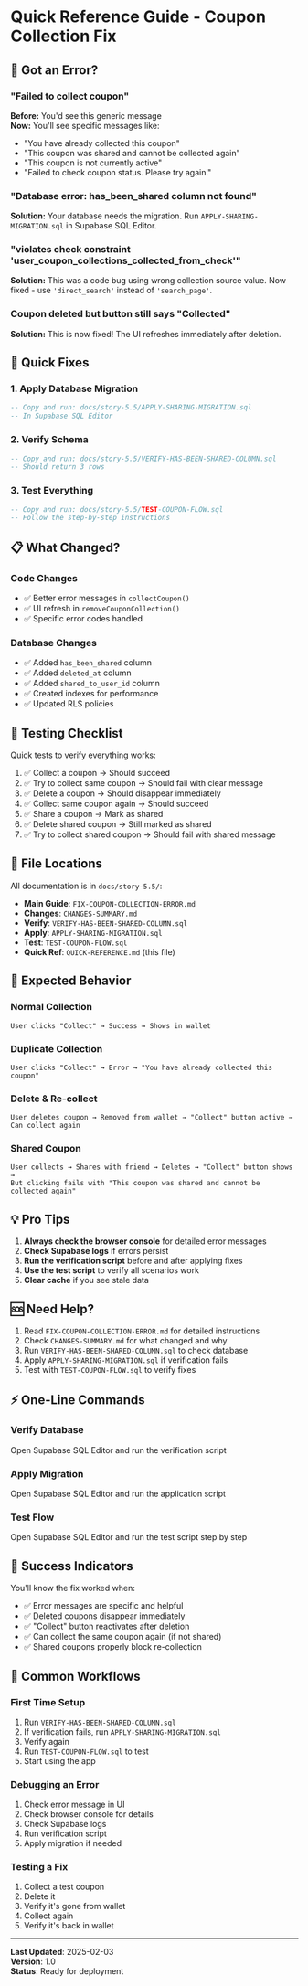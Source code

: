 # Quick Reference Guide - Coupon Collection Fix

## 🚨 Got an Error?

### "Failed to collect coupon"
**Before:** You'd see this generic message  
**Now:** You'll see specific messages like:
- "You have already collected this coupon"
- "This coupon was shared and cannot be collected again"
- "This coupon is not currently active"
- "Failed to check coupon status. Please try again."

### "Database error: has_been_shared column not found"
**Solution:** Your database needs the migration. Run `APPLY-SHARING-MIGRATION.sql` in Supabase SQL Editor.

### "violates check constraint 'user_coupon_collections_collected_from_check'"
**Solution:** This was a code bug using wrong collection source value. Now fixed - use `'direct_search'` instead of `'search_page'`.

### Coupon deleted but button still says "Collected"
**Solution:** This is now fixed! The UI refreshes immediately after deletion.

## 🔧 Quick Fixes

### 1. Apply Database Migration
```sql
-- Copy and run: docs/story-5.5/APPLY-SHARING-MIGRATION.sql
-- In Supabase SQL Editor
```

### 2. Verify Schema
```sql
-- Copy and run: docs/story-5.5/VERIFY-HAS-BEEN-SHARED-COLUMN.sql
-- Should return 3 rows
```

### 3. Test Everything
```sql
-- Copy and run: docs/story-5.5/TEST-COUPON-FLOW.sql
-- Follow the step-by-step instructions
```

## 📋 What Changed?

### Code Changes
- ✅ Better error messages in `collectCoupon()`
- ✅ UI refresh in `removeCouponCollection()`
- ✅ Specific error codes handled

### Database Changes
- ✅ Added `has_been_shared` column
- ✅ Added `deleted_at` column
- ✅ Added `shared_to_user_id` column
- ✅ Created indexes for performance
- ✅ Updated RLS policies

## 🧪 Testing Checklist

Quick tests to verify everything works:

1. ✅ Collect a coupon → Should succeed
2. ✅ Try to collect same coupon → Should fail with clear message
3. ✅ Delete a coupon → Should disappear immediately
4. ✅ Collect same coupon again → Should succeed
5. ✅ Share a coupon → Mark as shared
6. ✅ Delete shared coupon → Still marked as shared
7. ✅ Try to collect shared coupon → Should fail with shared message

## 📁 File Locations

All documentation is in `docs/story-5.5/`:

- **Main Guide**: `FIX-COUPON-COLLECTION-ERROR.md`
- **Changes**: `CHANGES-SUMMARY.md`
- **Verify**: `VERIFY-HAS-BEEN-SHARED-COLUMN.sql`
- **Apply**: `APPLY-SHARING-MIGRATION.sql`
- **Test**: `TEST-COUPON-FLOW.sql`
- **Quick Ref**: `QUICK-REFERENCE.md` (this file)

## 🎯 Expected Behavior

### Normal Collection
```
User clicks "Collect" → Success → Shows in wallet
```

### Duplicate Collection
```
User clicks "Collect" → Error → "You have already collected this coupon"
```

### Delete & Re-collect
```
User deletes coupon → Removed from wallet → "Collect" button active → Can collect again
```

### Shared Coupon
```
User collects → Shares with friend → Deletes → "Collect" button shows → 
But clicking fails with "This coupon was shared and cannot be collected again"
```

## 💡 Pro Tips

1. **Always check the browser console** for detailed error messages
2. **Check Supabase logs** if errors persist
3. **Run the verification script** before and after applying fixes
4. **Use the test script** to verify all scenarios work
5. **Clear cache** if you see stale data

## 🆘 Need Help?

1. Read `FIX-COUPON-COLLECTION-ERROR.md` for detailed instructions
2. Check `CHANGES-SUMMARY.md` for what changed and why
3. Run `VERIFY-HAS-BEEN-SHARED-COLUMN.sql` to check database
4. Apply `APPLY-SHARING-MIGRATION.sql` if verification fails
5. Test with `TEST-COUPON-FLOW.sql` to verify fixes

## ⚡ One-Line Commands

### Verify Database
Open Supabase SQL Editor and run the verification script

### Apply Migration
Open Supabase SQL Editor and run the application script

### Test Flow
Open Supabase SQL Editor and run the test script step by step

## 🎉 Success Indicators

You'll know the fix worked when:
- ✅ Error messages are specific and helpful
- ✅ Deleted coupons disappear immediately
- ✅ "Collect" button reactivates after deletion
- ✅ Can collect the same coupon again (if not shared)
- ✅ Shared coupons properly block re-collection

## 🔄 Common Workflows

### First Time Setup
1. Run `VERIFY-HAS-BEEN-SHARED-COLUMN.sql`
2. If verification fails, run `APPLY-SHARING-MIGRATION.sql`
3. Verify again
4. Run `TEST-COUPON-FLOW.sql` to test
5. Start using the app

### Debugging an Error
1. Check error message in UI
2. Check browser console for details
3. Check Supabase logs
4. Run verification script
5. Apply migration if needed

### Testing a Fix
1. Collect a test coupon
2. Delete it
3. Verify it's gone from wallet
4. Collect again
5. Verify it's back in wallet

---

**Last Updated**: 2025-02-03  
**Version**: 1.0  
**Status**: Ready for deployment
